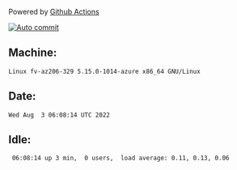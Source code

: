Powered by [Github Actions](https://github.com/features/actions)

[![Auto commit](https://github.com/gyfary/workstation/workflows/Auto%20commit/badge.svg)](https://github.com/gyfary/workstation/actions?query=workflow%3A%22Auto+commit%22)

## Machine:
```
Linux fv-az206-329 5.15.0-1014-azure x86_64 GNU/Linux
```
## Date:
```
Wed Aug  3 06:08:14 UTC 2022
```
## Idle:
```
 06:08:14 up 3 min,  0 users,  load average: 0.11, 0.13, 0.06
```
